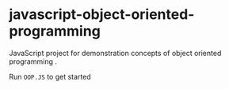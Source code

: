 # javascript-object-oriented-programming
JavaScript project for demonstration concepts of object oriented programming .

Run `OOP.JS` to get started
